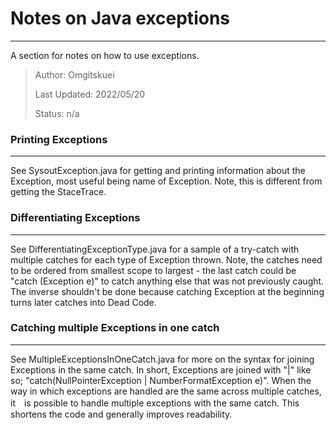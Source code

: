 # Notes on Java exceptions
---
A section for notes on how to use exceptions.
> Author: Omgitskuei
> 
> Last Updated: 2022/05/20
> 
> Status: n/a

### Printing Exceptions
---
See SysoutException.java for getting and printing information about the Exception, most useful being name of Exception.
Note, this is different from getting the StaceTrace.


### Differentiating Exceptions
---
See DifferentiatingExceptionType.java for a sample of a try-catch with multiple catches for each type of Exception thrown.
Note, the catches need to be ordered from smallest scope to largest - the last catch could be "catch (Exception e)" to 
catch anything else that was not previously caught. The inverse shouldn't be done because catching Exception at the beginning 
turns later catches into Dead Code. 


### Catching multiple Exceptions in one catch
---
See MultipleExceptionsInOneCatch.java for more on the syntax for joining Exceptions in the same catch.
In short, Exceptions are joined with "|" like so; "catch(NullPointerException | NumberFormatException e)".
When the way in which exceptions are handled are the same across multiple catches, it　is possible to handle multiple exceptions
with the same catch. This shortens the code and generally improves readability.




